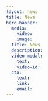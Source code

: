 ```yaml
---
layout: news
title: News
hero-banner:
  media:
    video: 
    image: 
  title: News
  description: 
  video-modal:
    text: 
    video-id: 
  cta:
    text: 
    link: 
    email: 
---
```

